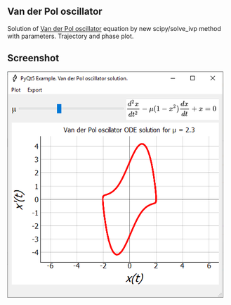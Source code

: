 ## Van der Pol oscillator
Solution of [Van der Pol oscillator](https://en.wikipedia.org/wiki/Van_der_Pol_oscillator) equation by new scipy/solve_ivp method with parameters. Trajectory and phase plot.

## Screenshot
![Application](Van_der_Pol_Screen.png)
